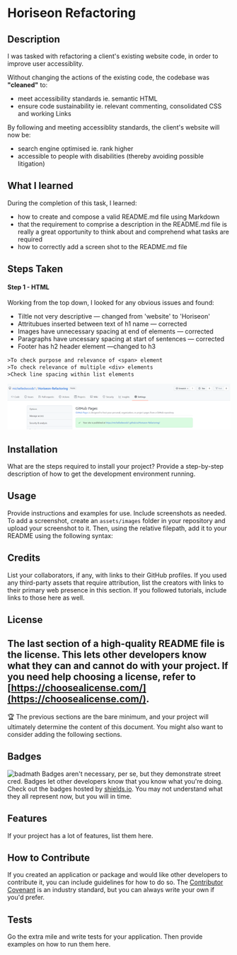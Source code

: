 # Horiseon Refactoring

## Description

I was tasked with refactoring a client's existing website code, in order to improve user accessiblity. 

Without changing the actions of the existing code, the codebase was **"cleaned"** to:
- meet accessibility standards ie. semantic HTML
- ensure code sustainability ie. relevant commenting, consolidated CSS and working Links


By following and meeting accessiblity standards, the client's website will now be:
- search engine optimised ie. rank higher
- accessible to people with disabilities (thereby avoiding possible litigation)

## What I learned
During the completion of this task, I learned:

- how to create and compose a valid README.md file using Markdown
- that the requirement to comprise a description in the README.md file is really a great opportunity to think about and comprehend what tasks are required
- how to correctly add a screen shot to the README.md file

## Steps Taken

#### Step 1 - HTML
Working from the top down, I looked for any obvious issues and found:
- Tiltle not very descriptive &mdash; changed from 'website' to 'Horiseon'
- Attritubues inserted between text of h1 name &mdash; corrected
- Images have unnecessary spacing at end of elements &mdash; corrected
- Paragraphs have uncessary spacing at start of sentences &mdash; corrected
- Footer has h2 header element &mdash;changed to h3

```
>To check purpose and relevance of <span> element
>To check relevance of multiple <div> elements
>Check line spacing within list elements

```
 



![Screenshot of Webiste url](assets/images/screenshot.png)
## Installation
What are the steps required to install your project? Provide a step-by-step description of how to get the development environment running.
## Usage
Provide instructions and examples for use. Include screenshots as needed.
To add a screenshot, create an `assets/images` folder in your repository and upload your screenshot to it. Then, using the relative filepath, add it to your README using the following syntax:

## Credits
List your collaborators, if any, with links to their GitHub profiles.
If you used any third-party assets that require attribution, list the creators with links to their primary web presence in this section.
If you followed tutorials, include links to those here as well.
## License
The last section of a high-quality README file is the license. This lets other developers know what they can and cannot do with your project. If you need help choosing a license, refer to [https://choosealicense.com/](https://choosealicense.com/).
---
🏆 The previous sections are the bare minimum, and your project will ultimately determine the content of this document. You might also want to consider adding the following sections.
## Badges
![badmath](https://img.shields.io/github/languages/top/nielsenjared/badmath)
Badges aren't necessary, per se, but they demonstrate street cred. Badges let other developers know that you know what you're doing. Check out the badges hosted by [shields.io](https://shields.io/). You may not understand what they all represent now, but you will in time.
## Features
If your project has a lot of features, list them here.
## How to Contribute
If you created an application or package and would like other developers to contribute it, you can include guidelines for how to do so. The [Contributor Covenant](https://www.contributor-covenant.org/) is an industry standard, but you can always write your own if you'd prefer.
## Tests
Go the extra mile and write tests for your application. Then provide examples on how to run them here.